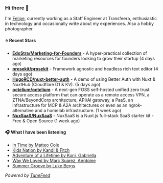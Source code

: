 ### Hi there 👋

I'm [Felipe](https://felipevm.com), currently working as a Staff Engineer at Transfeera, enthusiastic in technology and occasionally write about my experiences. Also a hobby photographer.

#### ⭐ Recent Stars
- **[EdoStra/Marketing-for-Founders](https://github.com/EdoStra/Marketing-for-Founders)** - A hyper-practical collection of marketing resources for founders looking to grow their startup (4 days ago)
- **[prosekit/prosekit](https://github.com/prosekit/prosekit)** - Framework agnostic and headless rich text editor  (4 days ago)
- **[HugoRCD/nuxt-better-auth](https://github.com/HugoRCD/nuxt-better-auth)** - A demo of using Better Auth with Nuxt &amp; NuxtHub (Cloudflare D1 &amp; KV). (5 days ago)
- **[octelium/octelium](https://github.com/octelium/octelium)** - A next-gen FOSS self-hosted unified zero trust secure access platform that can operate as a remote access VPN, a ZTNA/BeyondCorp architecture, API/AI gateway, a PaaS, an infrastructure for MCP &amp; A2A architectures or even as an ngrok-alternative and a homelab infrastructure. (1 week ago)
- **[NuxSaaS/NuxSaaS](https://github.com/NuxSaaS/NuxSaaS)** - NuxSaaS is a Nuxt.js full-stack SaaS starter kit - Free &amp; Open Source (1 week ago)

#### 🎧 What I have been listening
- [In Time by Matteo Cole](https://open.spotify.com/track/5kEfG4oWMHLiugnA9oLuLi)
- [Kids Nation by Kandi &amp; Fitch](https://open.spotify.com/track/3K25pd5UXzBRT04Fjfp4bf)
- [Adventure of a Lifetime by Koni, Gabriella](https://open.spotify.com/track/2reeK4N0JwGCmgIHtYPpwg)
- [Way We Loved by Marc Suarez, Anntoine](https://open.spotify.com/track/2ApYWfvaeQD2QfKLANkCfl)
- [Summer Groove by Luke Bergs](https://open.spotify.com/track/5CVguHCoKlNDxK960TneXQ)

_Powered by [TuneFeed](https://tunefeed.app?ref=github.com)_
